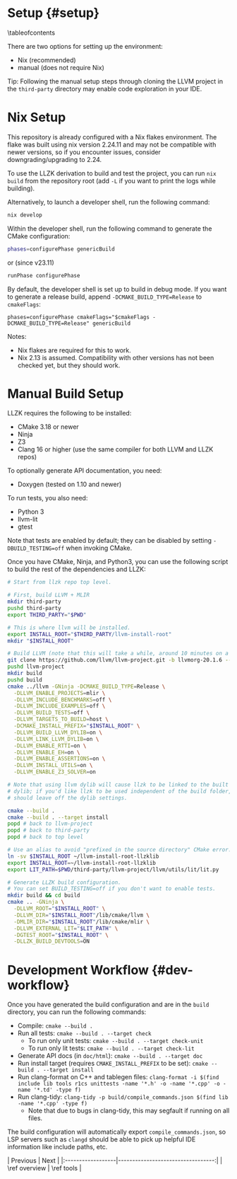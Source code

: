 # Setup {#setup}

\tableofcontents

There are two options for setting up the environment:
* Nix (recommended)
* manual (does not require Nix)

Tip: Following the manual setup steps through cloning the LLVM project in the
`third-party` directory may enable code exploration in your IDE.

# Nix Setup

This repository is already configured with a Nix flakes environment. The flake
was built using nix version 2.24.11 and may not be compatible with newer versions,
so if you encounter issues, consider downgrading/upgrading to 2.24.

To use the LLZK derivation to build and test the project, you can run `nix build`
from the repository root (add `-L` if you want to print the logs while building).

Alternatively, to launch a developer shell, run the following command:

```bash
nix develop
```

Within the developer shell, run the following command to generate the CMake configuration:

```bash
phases=configurePhase genericBuild
```
or (since v23.11)
```bash
runPhase configurePhase
```

By default, the developer shell is set up to build in debug mode. If you want to
generate a release build, append `-DCMAKE_BUILD_TYPE=Release` to `cmakeFlags`:

```
phases=configurePhase cmakeFlags="$cmakeFlags -DCMAKE_BUILD_TYPE=Release" genericBuild
```

Notes:

* Nix flakes are required for this to work.
* Nix 2.13 is assumed. Compatibility with other versions has not been checked
  yet, but they should work.

# Manual Build Setup

LLZK requires the following to be installed:

* CMake 3.18 or newer
* Ninja
* Z3
* Clang 16 or higher (use the same compiler for both LLVM and LLZK repos)

To optionally generate API documentation, you need:
* Doxygen (tested on 1.10 and newer)

To run tests, you also need:
* Python 3
* llvm-lit
* gtest

Note that tests are enabled by default; they can be disabled by setting
`-DBUILD_TESTING=off` when invoking CMake.

Once you have CMake, Ninja, and Python3, you can use the following script to
build the rest of the dependencies and LLZK:

```bash
# Start from llzk repo top level.

# First, build LLVM + MLIR
mkdir third-party
pushd third-party
export THIRD_PARTY="$PWD"

# This is where llvm will be installed.
export INSTALL_ROOT="$THIRD_PARTY/llvm-install-root"
mkdir "$INSTALL_ROOT"

# Build LLVM (note that this will take a while, around 10 minutes on a Mac M1)
git clone https://github.com/llvm/llvm-project.git -b llvmorg-20.1.6 --depth 1
pushd llvm-project
mkdir build
pushd build
cmake ../llvm -GNinja -DCMAKE_BUILD_TYPE=Release \
  -DLLVM_ENABLE_PROJECTS=mlir \
  -DLLVM_INCLUDE_BENCHMARKS=off \
  -DLLVM_INCLUDE_EXAMPLES=off \
  -DLLVM_BUILD_TESTS=off \
  -DLLVM_TARGETS_TO_BUILD=host \
  -DCMAKE_INSTALL_PREFIX="$INSTALL_ROOT" \
  -DLLVM_BUILD_LLVM_DYLIB=on \
  -DLLVM_LINK_LLVM_DYLIB=on \
  -DLLVM_ENABLE_RTTI=on \
  -DLLVM_ENABLE_EH=on \
  -DLLVM_ENABLE_ASSERTIONS=on \
  -DLLVM_INSTALL_UTILS=on \
  -DLLVM_ENABLE_Z3_SOLVER=on

# Note that using llvm dylib will cause llzk to be linked to the built LLVM
# dylib; if you'd like llzk to be used independent of the build folder, you
# should leave off the dylib settings.

cmake --build .
cmake --build . --target install
popd # back to llvm-project
popd # back to third-party
popd # back to top level

# Use an alias to avoid "prefixed in the source directory" CMake error.
ln -sv $INSTALL_ROOT ~/llvm-install-root-llzklib
export INSTALL_ROOT=~/llvm-install-root-llzklib
export LIT_PATH=$PWD/third-party/llvm-project/llvm/utils/lit/lit.py

# Generate LLZK build configuration.
# You can set BUILD_TESTING=off if you don't want to enable tests.
mkdir build && cd build
cmake .. -GNinja \
  -DLLVM_ROOT="$INSTALL_ROOT" \
  -DLLVM_DIR="$INSTALL_ROOT"/lib/cmake/llvm \
  -DMLIR_DIR="$INSTALL_ROOT"/lib/cmake/mlir \
  -DLLVM_EXTERNAL_LIT="$LIT_PATH" \
  -DGTEST_ROOT="$INSTALL_ROOT" \
  -DLLZK_BUILD_DEVTOOLS=ON
```

# Development Workflow {#dev-workflow}

Once you have generated the build configuration and are in the `build` directory,
you can run the following commands:

* Compile: `cmake --build .`
* Run all tests: `cmake --build . --target check`
  * To run only unit tests: `cmake --build . --target check-unit`
  * To run only lit tests: `cmake --build . --target check-lit`
* Generate API docs (in `doc/html`): `cmake --build . --target doc`
* Run install target (requires `CMAKE_INSTALL_PREFIX` to be set):
  `cmake --build . --target install`
* Run clang-format on C++ and tablegen files:
  ``clang-format -i $(find include lib tools r1cs unittests -name '*.h' -o -name '*.cpp' -o -name '*.td' -type f)``
* Run clang-tidy: ``clang-tidy -p build/compile_commands.json $(find lib -name '*.cpp' -type f)``
  * Note that due to bugs in clang-tidy, this may segfault if running on all files.

The build configuration will automatically export `compile_commands.json`, so
LSP servers such as `clangd` should be able to pick up helpful IDE information
like include paths, etc.

<div class="section_buttons">
| Previous          |                              Next |
|:------------------|----------------------------------:|
| \ref overview | \ref tools |
</div>
